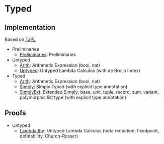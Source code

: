 # Typed

## Implementation

Based on [TaPL](https://www.amazon.co.jp/dp/B00AJXZ5JE/ref=dp-kindle-redirect?_encoding=UTF8&btkr=1)

- Preliminaries
  - [Preliminaries](src/Preliminaties.hs): Preliminaries
- Untyped
  - [Arith](src/Untyped/Arith.hs): Arithmetic Expression (bool, nat)
  - [Untyped](src/Untyped/Untyped.hs): Untyped Lambda Calculus (with de Bruijn index)
- Typed
  - [Arith](src/Typed/Arith.hs): Arithmetic Expression (bool, nat)
  - [Simply](src/Typed/Simply.hs): Simply Typed (with explicit type annotation)
  - [SimplyExt](src/Typed/SimplyExt.hs): Extended Simply; base, unit, tuple, record, sum, variant, polymorphic list type (with explicit type annotation)

## Proofs

- Untyped
  - [Lambda.thy](theory/Lambda.thy): Untyped Lambda Calculus (beta reduction, fixedpoint, definability, Church-Rosser)
